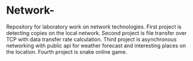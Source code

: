 # Network-
Repository for laboratory work on network technologies.
First project is detecting copies on the local network.
Second project is file transfer over TCP with data transfer rate calculation.
Third project is asynchronous networking with public api for weather forecast and interesting places on the location.
Fourth project is snake online game.
